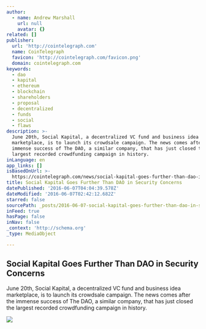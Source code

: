 ```yaml
---
author:
  - name: Andrew Marshall
    url: null
    avatar: {}
related: []
publisher:
  url: 'http://cointelegraph.com'
  name: CoinTelegraph
  favicon: 'http://cointelegraph.com/favicon.png'
  domain: cointelegraph.com
keywords:
  - dao
  - kapital
  - ethereum
  - blockchain
  - shareholders
  - proposal
  - decentralized
  - funds
  - social
  - flaws
description: >-
  June 20th, Social Kapital, a decentralized VC fund and business idea
  marketplace, is to launch its crowdsale campaign. The news comes after the
  immense success of The DAO, a similar company, that has just closed the
  largest recorded crowdfunding campaign in history.
inLanguage: en
app_links: []
isBasedOnUrl: >-
  https://cointelegraph.com/news/social-kapital-goes-further-than-dao-in-security-concerns
title: Social Kapital Goes Further Than DAO in Security Concerns
datePublished: '2016-06-07T04:04:39.578Z'
dateModified: '2016-06-07T02:42:12.682Z'
starred: false
sourcePath: _posts/2016-06-07-social-kapital-goes-further-than-dao-in-security-concerns.md
inFeed: true
hasPage: false
inNav: false
_context: 'http://schema.org'
_type: MediaObject

---
```

<article style=""><h1>Social Kapital Goes Further Than DAO in Security Concerns</h1><p>June 20th, Social Kapital, a decentralized VC fund and business idea marketplace, is to launch its crowdsale campaign. The news comes after the immense success of The DAO, a similar company, that has just closed the largest recorded crowdfunding campaign in history.</p><img src="http://cointelegraph.com/images/725_aHR0cDovL2NvaW50ZWxlZ3JhcGguY29tL3N0b3JhZ2UvdXBsb2Fkcy92aWV3LzE2YzU3ZmM4ZWMxMzkxYjMxMzcwYjY5MTAwOTlmOTY1LmpwZw==.jpg" /></article>